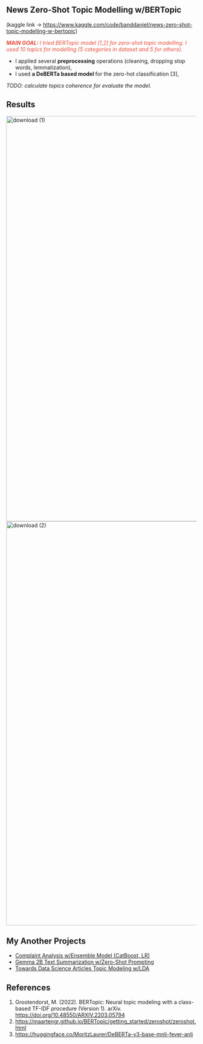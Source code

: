 ## News Zero-Shot Topic Modelling w/BERTopic

(kaggle link -> https://www.kaggle.com/code/banddaniel/news-zero-shot-topic-modelling-w-bertopic)

<i><span style="color:#e74c3c;"><b>MAIN GOAL: </b> I tried BERTopic model [1,2] for zero-shot topic modelling. I used 10 topics for modelling (5 categories in dataset and 5 for others). </span></i>


* I applied several <b>preprocessing</b> operations (cleaning, dropping stop words, lemmatization),
* I used <b>a DeBERTa based model </b> for the zero-hot classification [3],

<i>TODO: calculate topics coherence for evaluate the model.</i>

## Results

<img width="1070" alt="download (1)" src="https://github.com/john-fante/my-deep-learning-projects/assets/50263592/da463375-4503-4530-8975-faa3dd171d18">

<br>
<img width="1067" alt="download (2)" src="https://github.com/john-fante/my-deep-learning-projects/assets/50263592/07f63df3-ee91-4cd5-8a90-33acc24ae37d">



## My Another Projects
* [Complaint Analysis w/Ensemble Model (CatBoost, LR)](https://www.kaggle.com/code/banddaniel/complaint-analysis-w-ensemble-model-catboost-lr)
* [Gemma 2B Text Summarization w/Zero-Shot Prompting](https://www.kaggle.com/code/banddaniel/gemma-2b-text-summarization-w-zero-shot-prompting)
* [Towards Data Science Articles Topic Modeling w/LDA](https://www.kaggle.com/code/banddaniel/towards-data-science-articles-topic-modeling-w-lda)


## References
1. Grootendorst, M. (2022). BERTopic: Neural topic modeling with a class-based TF-IDF procedure (Version 1). arXiv. https://doi.org/10.48550/ARXIV.2203.05794
2. https://maartengr.github.io/BERTopic/getting_started/zeroshot/zeroshot.html
3. https://huggingface.co/MoritzLaurer/DeBERTa-v3-base-mnli-fever-anli
